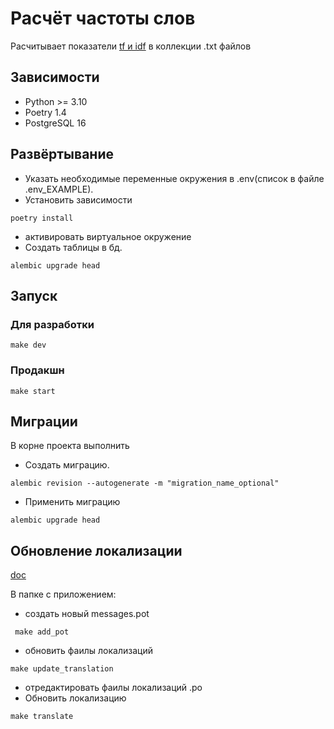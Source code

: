 # Расчёт частоты слов
Расчитывает показатели [tf и idf](https://ru.wikipedia.org/wiki/TF-IDF) в коллекции .txt файлов

## Зависимости
* Python >= 3.10
* Poetry 1.4
* PostgreSQL 16

## Развёртывание
* Указать необходимые переменные окружения в .env(список в файле .env_EXAMPLE).
* Установить зависимости
```commandline
poetry install
```
* активировать виртуальное окружение
* Создать таблицы в бд.
```commandline
alembic upgrade head
```

## Запуск
### Для разработки
```commandline
make dev
```
### Продакшн
```commandline
make start
```

## Миграции
В корне проекта выполнить
* Создать миграцию.
```commandline
alembic revision --autogenerate -m "migration_name_optional"
```
* Применить миграцию
```commandline
alembic upgrade head
```

## Обновление локализации
[doc](https://python-babel.github.io/flask-babel/#translating-applications)

 В папке с приложением:
 * создать новый messages.pot
```commandline
 make add_pot
```
* обновить фаилы локализаций
```commandline
make update_translation
```
* отредактировать фаилы локализаций .po
* Обновить локализацию
```commandline
make translate
```